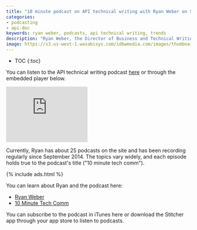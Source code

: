```yaml
---
title: "10 minute podcast on API technical writing with Ryan Weber on Stitcher"
categories:
- podcasting
- api-doc
keywords: ryan weber, podcasts, api technical writing, trends
description: "Ryan Weber, the Director of Business and Technical Writing at the University of Alabama in Huntsville, has a podcast called 10 Minute Tech Comm. In this podcast, he records short interviews with technical writing practitioners and innovators covering a wide variety of topics. Recently Ryan interviewed me for a podcast on API technical writing."
image: https://s3.us-west-1.wasabisys.com/idbwmedia.com/images/thumbnails/tenminutetechcommthumb.png
---
```


* TOC
{:toc}

You can listen to the API technical writing podcast [here](http://www.stitcher.com/podcast/10minute-tech-comm/e/42943843) or through the embedded player below.

<iframe style="border: solid 1px #dedede;"  src="http://app.stitcher.com/splayer/f/73517/42943843" width="220" height="150" frameborder="0" scrolling="no"></iframe>

Currently, Ryan has about 25 podcasts on the site and has been recording regularly since September 2014. The topics vary widely, and each episode holds true to the podcast's title ("10 minute tech comm").

{% include ads.html %}

You can learn about Ryan and the podcast here:

* [Ryan Weber](http://www.uah.edu/ahs/departments/english/faculty-staff/ryan-weber)
* [10 Minute Tech Comm](http://www.stitcher.com/podcast/10minute-tech-comm)

You can subscribe to the podcast in iTunes here or download the Stitcher app through your app store to listen to podcasts.
